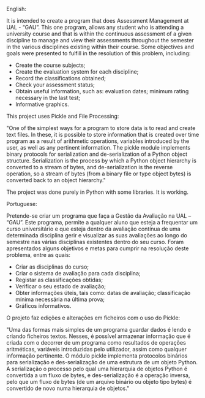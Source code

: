 English:

It is intended to create a program that does Assessment Management at UAL - “GAU”. This one
program, allows any student who is attending a university course and
that is within the continuous assessment of a given discipline to manage and view
their assessments throughout the semester in the various disciplines existing within their
course.
Some objectives and goals were presented to fulfill in the resolution of this
problem, including:
- Create the course subjects;
- Create the evaluation system for each discipline;
- Record the classifications obtained;
- Check your assessment status;
- Obtain useful information, such as: evaluation dates; minimum rating necessary in the last test;
- Informative graphics.

This project uses Pickle and File Processing:

"One of the simplest ways for a program to store data is to read and create
text files. In these, it is possible to store information that is created over time
program as a result of arithmetic operations, variables introduced by the
user, as well as any pertinent information.
The pickle module implements binary protocols for serialization and de-serialization
of a Python object structure. Serialization is the process by which a
Python object hierarchy is converted to a stream of bytes, and de-serialization is the
reverse operation, so a stream of bytes (from a binary file or type object
bytes) is converted back to an object hierarchy."


The project was done purely in Python with some libraries.
It is working.

Portuguese:

Pretende-se criar um programa que faça a Gestão da Avaliação na UAL – “GAU”. Este
programa, permite a qualquer aluno que esteja a frequentar um curso universitário e
que esteja dentro da avaliação contínua de uma determinada disciplina gerir e visualizar
as suas avaliações ao longo do semestre nas várias disciplinas existentes dentro do seu
curso.
Foram apresentados alguns objetivos e metas para cumprir na resolução deste
problema, entre as quais:
- Criar as disciplinas do curso;
- Criar o sistema de avaliação para cada disciplina;
- Registar as classificações obtidas;
- Verificar o seu estado de avaliação;
- Obter informações úteis, tais como: datas de avaliação; classificação mínima necessária na última prova;
- Gráficos informativos.

O projeto faz edições e alterações em ficheiros com o uso do Pickle:

"Uma das formas mais simples de um programa guardar dados é lendo e criando
ficheiros textos. Nesses, é possível armazenar informação que é criada com o decorrer
de um programa como resultados de operações aritméticas, variáveis introduzidas pelo
utilizador, assim como qualquer informação pertinente.
O módulo pickle implementa protocolos binários para serialização e des-serialização
de uma estrutura de um objeto Python. A serialização o processo pelo qual uma
hierarquia de objetos Python é convertida a um fluxo de bytes, e des-serialização é a
operação inversa, pelo que um fluxo de bytes (de um arquivo binário ou objeto tipo
bytes) é convertido de novo numa hierarquia de objetos."

